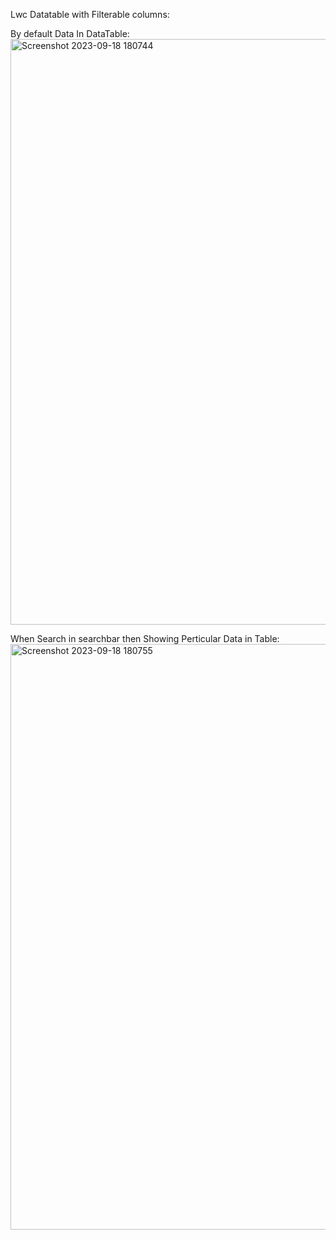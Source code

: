 Lwc Datatable with Filterable columns:

By default Data In DataTable:
<img width="937" alt="Screenshot 2023-09-18 180744" src="https://github.com/gaurravlokhande/Display-Opportunity-Account-Contact-Details-In-DATATABLE-SALESFORCE/assets/119065314/6cea03ca-c10b-4119-8a64-d48f1eaf5180">

When Search in searchbar then Showing Perticular Data in Table:
<img width="937" alt="Screenshot 2023-09-18 180755" src="https://github.com/gaurravlokhande/Display-Opportunity-Account-Contact-Details-In-DATATABLE-SALESFORCE/assets/119065314/c53e4962-f073-4028-8a2b-7d62e3980f2d">
